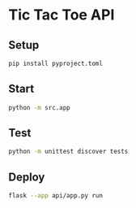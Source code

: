 # Tic Tac Toe API

## Setup

```bash
pip install pyproject.toml
```

## Start

```bash
python -m src.app
```

## Test

```bash
python -m unittest discover tests
```

## Deploy

```bash
flask --app api/app.py run
```